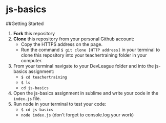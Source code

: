 # js-basics

##Getting Started
1. **Fork** this repository
2. **Clone** this repository from your personal Github account:
    - Copy the HTTPS address on the page.
    - Run the command `$ git clone [HTTP address]` in your terminal to clone this repository into your teachertraining folder 
      in  your computer.
3. From your terminal navigate to your DevLeague folder and into the js-basics assignment:
    - `$ cd teachertraining`
    - `$ ls` 
    - `cd js-basics`
4. Open the js-basics assignment in sublime and write your code in the `index.js` file.
5. Run node in your terminal to test your code:
   - `$ cd js-basics`
   - `node index.js` (don't forget to console.log your work)
   

    
